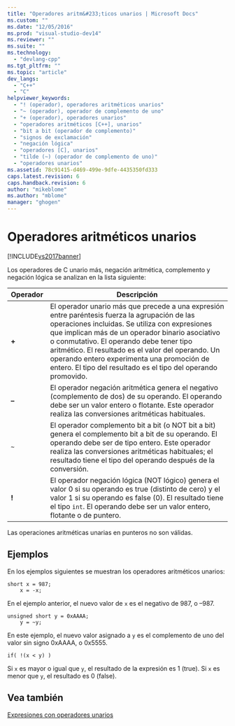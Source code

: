 ```yaml
---
title: "Operadores aritm&#233;ticos unarios | Microsoft Docs"
ms.custom: ""
ms.date: "12/05/2016"
ms.prod: "visual-studio-dev14"
ms.reviewer: ""
ms.suite: ""
ms.technology: 
  - "devlang-cpp"
ms.tgt_pltfrm: ""
ms.topic: "article"
dev_langs: 
  - "C++"
  - "C"
helpviewer_keywords: 
  - "! (operador), operadores aritméticos unarios"
  - "~ (operador), operador de complemento de uno"
  - "+ (operador), operadores unarios"
  - "operadores aritméticos [C++], unarios"
  - "bit a bit (operador de complemento)"
  - "signos de exclamación"
  - "negación lógica"
  - "operadores [C], unarios"
  - "tilde (~) (operador de complemento de uno)"
  - "operadores unarios"
ms.assetid: 78c91415-d469-499e-9dfe-4435350fd333
caps.latest.revision: 6
caps.handback.revision: 6
author: "mikeblome"
ms.author: "mblome"
manager: "ghogen"
---
```

# Operadores aritm&#233;ticos unarios
[!INCLUDE[vs2017banner](../assembler/inline/includes/vs2017banner.md)]

Los operadores de C unario más, negación aritmética, complemento y negación lógica se analizan en la lista siguiente:  
  
|Operador|Descripción|  
|--------------|-----------------|  
|**\+**|El operador unario más que precede a una expresión entre paréntesis fuerza la agrupación de las operaciones incluidas.  Se utiliza con expresiones que implican más de un operador binario asociativo o conmutativo.  El operando debe tener tipo aritmético.  El resultado es el valor del operando.  Un operando entero experimenta una promoción de entero.  El tipo del resultado es el tipo del operando promovido.|  
|**–**|El operador negación aritmética genera el negativo \(complemento de dos\) de su operando.  El operando debe ser un valor entero o flotante.  Este operador realiza las conversiones aritméticas habituales.|  
|`~`|El operador complemento bit a bit \(o NOT bit a bit\) genera el complemento bit a bit de su operando.  El operando debe ser de tipo entero.  Este operador realiza las conversiones aritméticas habituales; el resultado tiene el tipo del operando después de la conversión.|  
|**\!**|El operador negación lógica \(NOT lógico\) genera el valor 0 si su operando es true \(distinto de cero\) y el valor 1 si su operando es false \(0\).  El resultado tiene el tipo `int`.  El operando debe ser un valor entero, flotante o de puntero.|  
  
 Las operaciones aritméticas unarias en punteros no son válidas.  
  
## Ejemplos  
 En los ejemplos siguientes se muestran los operadores aritméticos unarios:  
  
```  
short x = 987;  
    x = -x;  
```  
  
 En el ejemplo anterior, el nuevo valor de `x` es el negativo de 987, o –987.  
  
```  
unsigned short y = 0xAAAA;  
    y = ~y;  
```  
  
 En este ejemplo, el nuevo valor asignado a `y` es el complemento de uno del valor sin signo 0xAAAA, o 0x5555.  
  
```  
if( !(x < y) )  
```  
  
 Si `x` es mayor o igual que `y`, el resultado de la expresión es 1 \(true\).  Si `x` es menor que `y`, el resultado es 0 \(false\).  
  
## Vea también  
 [Expresiones con operadores unarios](../cpp/expressions-with-unary-operators.md)